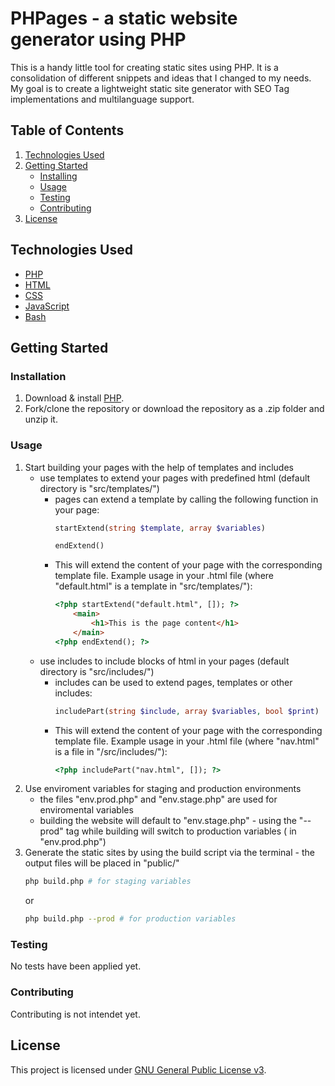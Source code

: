 # PHPages - a static website generator using PHP
This is a handy little tool for creating static sites using PHP. It is a consolidation of different snippets and ideas that I changed to my needs. My goal is to create a lightweight static site generator with SEO Tag implementations and multilanguage support.
## Table of Contents
1. [Technologies Used](#technologies-used)
2. [Getting Started](#getting-started)
    - [Installing](#installing)
    - [Usage](#usage)
    - [Testing](#testing)
    - [Contributing](#contributing)
3. [License](#license)
## Technologies Used
- [PHP](https://www.w3schools.com/php/)
- [HTML](https://www.w3schools.com/html/)
- [CSS](https://www.w3schools.com/css/)
- [JavaScript](https://www.w3schools.com/js/)
- [Bash](https://www.gnu.org/software/bash/manual/bash.html)
## Getting Started
### Installation
1. Download & install [PHP](https://www.php.net/downloads).
1. Fork/clone the repository or download the repository as a .zip folder and unzip it.
### Usage
1. Start building your pages with the help of templates  and includes
    - use templates to extend your pages with predefined html (default directory is "src/templates/")
        - pages can extend a template by calling the following function in your page:
            ```php
            startExtend(string $template, array $variables)
            ```
            ```php
            endExtend()
            ```
        - This will extend the content of your page with the corresponding template file. Example usage in your .html file (where "default.html" is a template in "src/templates/"):
            ```html
            <?php startExtend("default.html", []); ?>
                <main>
                    <h1>This is the page content</h1>
                </main>
            <?php endExtend(); ?>
            ```
    - use includes to include blocks of html in your pages (default directory is "src/includes/")
        - includes can be used to extend pages, templates or other includes:
            ```php
            includePart(string $include, array $variables, bool $print)
            ```
        - This will extend the content of your page with the corresponding template file. Example usage in your .html file (where "nav.html" is a file in "/src/includes/"):
            ```html
            <?php includePart("nav.html", []); ?> 
            ```
2. Use enviroment variables for staging and production environments
    - the files "env.prod.php" and "env.stage.php" are used for enviromental variables
    - building the website will default to "env.stage.php" - using the "--prod" tag while building will switch to production variables ( in "env.prod.php")
3. Generate the static sites by using the build script via the terminal - the output files will be placed in "public/"
    ```bash
    php build.php # for staging variables
    ```
    or
    ```bash
    php build.php --prod # for production variables 
    ```

### Testing
No tests have been applied yet.
### Contributing
Contributing is not intendet yet.
## License
This project is licensed under [GNU General Public License v3](https://www.gnu.org/licenses/gpl-3.0.de.html).

